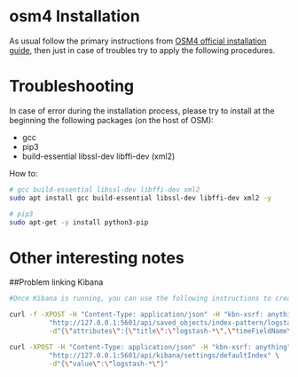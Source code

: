 # osm4 Installation
As usual follow the primary instructions from [OSM4 official installation guide], then just in case of troubles try to apply the following procedures.


[OSM4 official installation guide]: https://osm.etsi.org/wikipub/index.php/OSM_Release_FOUR#Other_installation_options


# Troubleshooting

In case of error during the installation process, please try to install at the beginning the following packages (on the host of OSM):

* gcc
* pip3
* build-essential libssl-dev libffi-dev (xml2)

How to:

```bash
# gcc build-essential libssl-dev libffi-dev xml2
sudo apt install gcc build-essential libssl-dev libffi-dev xml2 -y

# pip3
sudo apt-get -y install python3-pip

```

# Other interesting notes

##Problem linking Kibana

```bash
#Once Kibana is running, you can use the following instructions to create index pattern:

curl -f -XPOST -H "Content-Type: application/json" -H "kbn-xsrf: anything" \
          "http://127.0.0.1:5601/api/saved_objects/index-pattern/logstash-*" \
          -d"{\"attributes\":{\"title\":\"logstash-*\",\"timeFieldName\":\"@timestamp\"}}"

curl -XPOST -H "Content-Type: application/json" -H "kbn-xsrf: anything" \
          "http://127.0.0.1:5601/api/kibana/settings/defaultIndex" \
          -d"{\"value\":\"logstash-*\"}"
```
